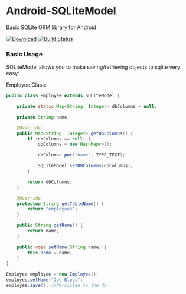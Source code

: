 # Android-SQLiteModel
Basic SQLite ORM library for Android

[![Download](https://api.bintray.com/packages/mattvb91/libraries/SQLiteModel/images/download.svg) ](https://bintray.com/mattvb91/libraries/SQLiteModel/_latestVersion)
[![Build Status](https://travis-ci.org/mattvb91/Android-SQLiteModel.svg?branch=master)](https://travis-ci.org/mattvb91/Android-SQLiteModel)

### Basic Usage

SQLiteModel allows you to make saving/retrieving objects to sqlite very easy:

Employee Class:

```java
public class Employee extends SQLiteModel {

    private static Map<String, Integer> dbColumns = null;

    private String name;

    @Override
    public Map<String, Integer> getDbColumns() {
        if (dbColumns == null) {
            dbColumns = new HashMap<>();

            dbColumns.put("name", TYPE_TEXT);

            SQLiteModel.setDBColumns(dbColumns);
        }

        return dbColumns;
    }

    @Override
    protected String getTableName() {
        return "employees";
    }

    public String getName() {
        return name;
    }

    public void setName(String name) {
        this.name = name;
    }
}

```

```java
Employee employee = new Employee();
employee.setName("Joe Blogs";
employee.save(); //Persisted to the db
```
